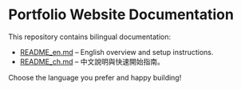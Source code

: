# Portfolio Website Documentation

This repository contains bilingual documentation:

- [README_en.md](README_en.md) – English overview and setup instructions.
- [README_ch.md](README_ch.md) – 中文說明與快速開始指南。

Choose the language you prefer and happy building!
